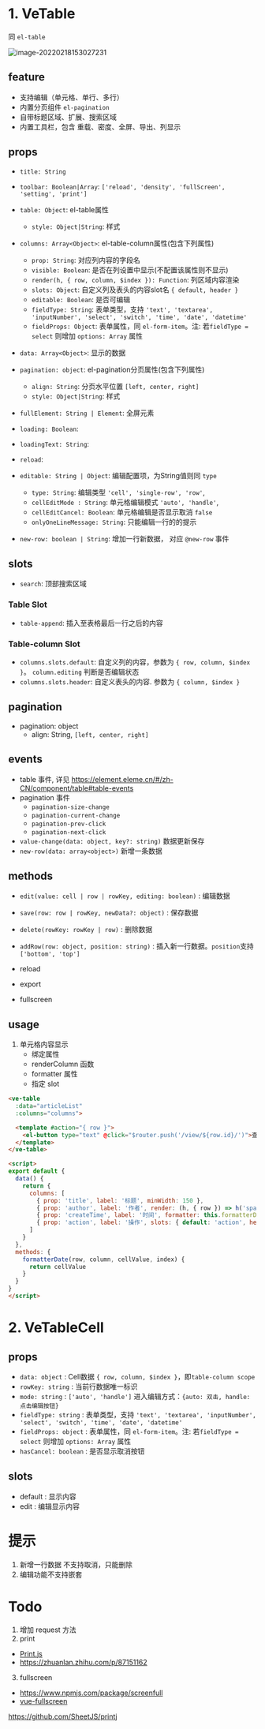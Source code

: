 
# 1. VeTable

同 `el-table` 

![image-20220218153027231](https://cdn.jsdelivr.net/gh/Meqn/store/imgs/20220218/image-20220218153027231-d43279.png)

## feature

- 支持编辑（单元格、单行、多行）
- 内置分页组件 `el-pagination`
- 自带标题区域、扩展、搜索区域
- 内置工具栏，包含 重载、密度、全屏、导出、列显示


## props
- `title: String`
- `toolbar: Boolean|Array`:  `['reload', 'density', 'fullScreen', 'setting', 'print']`
- `table: Object`: el-table属性
  - `style: Object|String`: 样式
- `columns: Array<Object>`: el-table-column属性(包含下列属性)
  - `prop: String`: 对应列内容的字段名
  - `visible: Boolean`: 是否在列设置中显示(不配置该属性则不显示)
  - `render(h, { row, column, $index }): Function`: 列区域内容渲染
  - `slots: Object`: 自定义列及表头的内容slot名 `{ default, header }`
  - `editable: Boolean`: 是否可编辑
  - `fieldType: String`: 表单类型，支持 `'text', 'textarea', 'inputNumber', 'select', 'switch', 'time', 'date', 'datetime'`
  - `fieldProps: Object`: 表单属性，同 `el-form-item`。注: 若`fieldType = select` 则增加 `options: Array` 属性
- `data: Array<Object>`: 显示的数据
- `pagination: object`: el-pagination分页属性(包含下列属性)
  - `align: String`: 分页水平位置 `[left, center, right]`
  - `style: Object|String`: 样式
- `fullElement: String | Element`: 全屏元素
- `loading: Boolean`:
- `loadingText: String`:
- `reload`:

- `editable: String | Object`: 编辑配置项，为String值则同 `type`
  - `type: String`: 编辑类型 `'cell', 'single-row', 'row'`,
  - `cellEditMode : String`: 单元格编辑模式 `'auto', 'handle'`,
  - `cellEditCancel: Boolean`: 单元格编辑是否显示取消 `false`
  - `onlyOneLineMessage: String`: 只能编辑一行的的提示

- `new-row: boolean | String`: 增加一行新数据， 对应 `@new-row` 事件


## slots
- `search`: 顶部搜索区域
### Table Slot
- `table-append`: 插入至表格最后一行之后的内容

### Table-column Slot
- `columns.slots.default`: 自定义列的内容，参数为 `{ row, column, $index }`。 `column.editing` 判断是否编辑状态
- `columns.slots.header`: 自定义表头的内容. 参数为 `{ column, $index }`

## pagination
- pagination: object
  - align: String, `[left, center, right]`


## events

- table 事件, 详见 https://element.eleme.cn/#/zh-CN/component/table#table-events
- pagination 事件
  - `pagination-size-change`
  - `pagination-current-change`
  - `pagination-prev-click`
  - `pagination-next-click`
- `value-change(data: object, key?: string)` 数据更新保存
- `new-row(data: array<object>)` 新增一条数据


## methods

- `edit(value: cell | row | rowKey, editing: boolean)` : 编辑数据
- `save(row: row | rowKey, newData?: object)` : 保存数据
- `delete(rowKey: rowKey | row)` : 删除数据
- `addRow(row: object, position: string)` : 插入新一行数据。`position`支持`['bottom', 'top']`

- reload
- export
- fullscreen


## usage

1. 单元格内容显示
   - 绑定属性
   - renderColumn 函数
   - formatter 属性
   - 指定 slot

```html
<ve-table
  :data="articleList"
  :columns="columns">

  <template #action="{ row }">
    <el-button type="text" @click="$router.push('/view/${row.id}/')">查看</el-button>
  </template>
</ve-table>

<script>
export default {
  data() {
    return {
      columns: [
        { prop: 'title', label: '标题', minWidth: 150 },
        { prop: 'author', label: '作者', render: (h, { row }) => h('span', row.author?.name) },
        { prop: 'createTime', label: '时间', formatter: this.formatterDate },
        { prop: 'action', label: '操作', slots: { default: 'action', header: 'action-header' } }
      ]
    }
  },
  methods: {
    formatterDate(row, column, cellValue, index) {
      return cellValue
    }
  }
}
</script>
```



# 2. VeTableCell

## props

- `data: object` : Cell数据 `{ row, column, $index }`，即`table-column scope`
- `rowKey: string` : 当前行数据唯一标识
- `mode: string` : `['auto', 'handle']` 进入编辑方式：`{auto: 双击, handle: 点击编辑按钮}`
- `fieldType: string` : 表单类型，支持 `'text', 'textarea', 'inputNumber', 'select', 'switch', 'time', 'date', 'datetime'`
- `fieldProps: object` : 表单属性，同 `el-form-item`。注: 若`fieldType = select` 则增加 `options: Array` 属性
- `hasCancel: boolean` : 是否显示取消按钮

## slots

- default : 显示内容
- edit :  编辑显示内容



# 提示

1. 新增一行数据 不支持取消，只能删除
5. 编辑功能不支持嵌套

# Todo

1. 增加 request 方法
2. print
  - [Print.js](https://github.com/crabbly/Print.js)
  - https://zhuanlan.zhihu.com/p/87151162
3. fullscreen
  - https://www.npmjs.com/package/screenfull
  - [vue-fullscreen](https://github.com/mirari/vue-fullscreen)

https://github.com/SheetJS/printj

